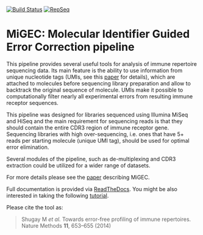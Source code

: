 [![Build Status](https://travis-ci.org/mikessh/migec.svg?branch=master)](https://travis-ci.org/mikessh/migec)
[![RepSeq](http://statsarray.com/wp-content/uploads/2014/03/omictools-logo.png)](http://omictools.com/migec-s5023.html)

# MiGEC: Molecular Identifier Guided Error Correction pipeline  

This pipeline provides several useful tools for analysis of immune repertoire sequencing data. Its main feature is the ability to use information from unique nucleotide tags (UMIs, see this [paper](http://www.nature.com/nmeth/journal/v9/n1/full/nmeth.1778.html) for details), which are attached to molecules before sequencing library preparation and allow to backtrack the original sequence of molecule. UMIs make it possible to computationally filter nearly all experimental errors from resulting immune receptor sequences. 

This pipeline was designed for libraries sequenced using Illumina MiSeq and HiSeq and the main requirement for sequencing reads is that they should contain the entire CDR3 region of immune receptor gene. Sequencing libraries with high over-sequencing, i.e. ones that have 5+ reads per starting molecule (unique UMI tag), should be used for optimal error elimination.

Several modules of the pipeline, such as de-multiplexing and CDR3 extraction could be utilized for a wider range of datasets.

For more details please see the [paper](http://www.nature.com/nmeth/journal/v11/n6/abs/nmeth.2960.html) describing MiGEC.

Full documentation is provided via [ReadTheDocs](http://migec.readthedocs.org/en/latest/index.html). You might be also interested in taking the following [tutorial](http://repseq-tutorial.readthedocs.org/en/latest/).

Please cite the tool as:

> Shugay M *et al.* Towards error-free profiling of immune repertoires. Nature Methods **11**, 653–655 (2014)